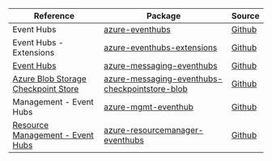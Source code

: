 | Reference | Package | Source |
|---|---|---|
|Event Hubs|[azure-eventhubs](https://repo1.maven.org/maven2/com/microsoft/azure/azure-eventhubs)|[Github](https://github.com/Azure/azure-sdk-for-java)|
|Event Hubs - Extensions|[azure-eventhubs-extensions](https://repo1.maven.org/maven2/com/microsoft/azure/azure-eventhubs-extensions)|[Github](https://github.com/Azure/azure-sdk-for-java)|
|[Event Hubs](messaging-eventhubs-readme.md)|[azure-messaging-eventhubs](https://repo1.maven.org/maven2/com/azure/azure-messaging-eventhubs)|[Github](https://github.com/Azure/azure-sdk-for-java/blob/main/sdk/eventhubs/azure-messaging-eventhubs)|
|[Azure Blob Storage Checkpoint Store](messaging-eventhubs-checkpointstore-blob-readme.md)|[azure-messaging-eventhubs-checkpointstore-blob](https://repo1.maven.org/maven2/com/azure/azure-messaging-eventhubs-checkpointstore-blob)|[Github](https://github.com/Azure/azure-sdk-for-java/blob/main/sdk/eventhubs/azure-messaging-eventhubs-checkpointstore-blob)|
|Management - Event Hubs|[azure-mgmt-eventhub](https://repo1.maven.org/maven2/com/microsoft/azure/azure-mgmt-eventhub)|[Github](https://github.com/Azure/azure-sdk-for-java)|
|[Resource Management - Event Hubs](resourcemanager-eventhubs-readme.md)|[azure-resourcemanager-eventhubs](https://repo1.maven.org/maven2/com/azure/resourcemanager/azure-resourcemanager-eventhubs)|[Github](https://github.com/Azure/azure-sdk-for-java/blob/main/sdk/resourcemanager/azure-resourcemanager-eventhubs)|
